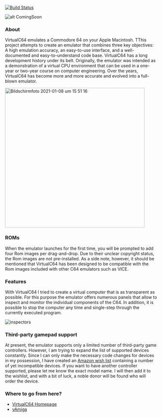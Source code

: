 [![Build Status](https://travis-ci.org/dirkwhoffmann/virtualc64.svg?branch=master)](https://travis-ci.org/dirkwhoffmann/virtualc64)

![alt ComingSoon](https://user-images.githubusercontent.com/12561945/104033580-042c6d80-51d0-11eb-9fb9-bbf3a6c0feab.png)

### About

VirtualC64 emulates a Commodore 64 on your Apple Macintosh. TThis project attempts to create an emulator that combines three key objectives: A high emulation accuracy, an easy-to-use interface, and a well-documented and easy-to-understand code base. VirtualC64 has a long development history under its belt. Originally, the emulator was intended as a demonstration of a virtual CPU environment that can be used in a one-year or two-year course on computer engineering. Over the years, VirtualC64 has become more and more accurate and evolved into a full-blown emulator.

<img width="461" alt="Bildschirmfoto 2021-01-08 um 15 51 16" src="https://user-images.githubusercontent.com/12561945/104055957-f090ff00-51ef-11eb-8de8-e2ff5b925269.png">

### ROMs

When the emulator launches for the first time, you will be prompted to add four Rom images per drag-and-drop. Due to their unclear copyright status, the Rom images are not pre-installed. As a side note, however, it should be mentioned that VirtualC64 has been designed to be compatible with the Rom images included with other C64 emulators such as VICE.

### Features

With VirtualC64 I tried to create a virtual computer that is as transparent as possible. For this purpose the emulator offers numerous panels that allow to inspect and monitor the individual components of the C64. In addition, it is possible to stop the computer any time and single-step through the currently executed program.

![inspectors](https://user-images.githubusercontent.com/12561945/104055815-ac056380-51ef-11eb-98f9-416faa9522eb.png)

### Third-party gamepad support

At present, the emulator supports only a limited number of third-party game controllers. However, I am trying to expand the list of supported devices constantly. Since I can only make the necessary code changes for devices in my possession, I have created an [Amazon wish list](https://www.amazon.de/hz/wishlist/ls/35K6X4B0FIEOF?ref_=wl_share) containing a number of yet incompatible devices. If you want to have another controller supported, please let me know the exact model name. I will then add it to the wishlist, and with a bit of luck, a noble donor will be found who will order the device. 

### Where to go from here?

- [VirtualC64 Homepage](http://www.dirkwhoffmann.de/software/virtualc64.html)
- [vAmiga](https://github.com/dirkwhoffmann/vAmiga)
